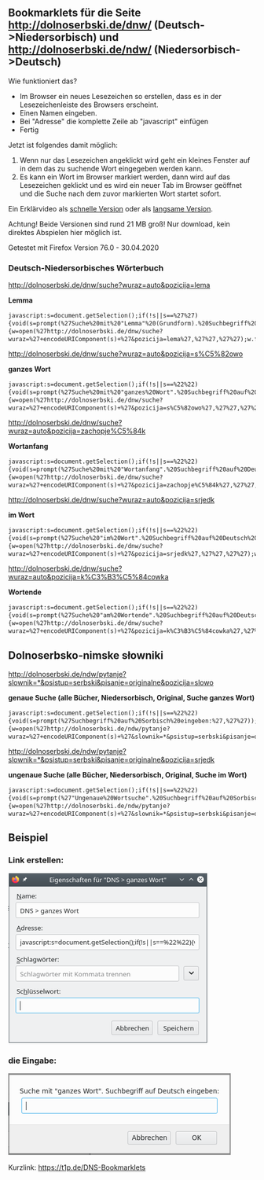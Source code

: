 ## Bookmarklets für die Seite http://dolnoserbski.de/dnw/ (Deutsch->Niedersorbisch) und http://dolnoserbski.de/ndw/ (Niedersorbisch->Deutsch)

Wie funktioniert das?
- Im Browser ein neues Lesezeichen so erstellen, dass es in der Lesezeichenleiste des Browsers erscheint.
- Einen Namen eingeben.
- Bei "Adresse" die komplette Zeile ab "javascript" einfügen
- Fertig

Jetzt ist folgendes damit möglich:
1. Wenn nur das Lesezeichen angeklickt wird geht ein kleines Fenster auf in dem das zu suchende Wort eingegeben werden kann.
2. Es kann ein Wort im Browser markiert werden, dann wird auf das Lesezeichen geklickt und es wird ein neuer Tab im Browser
   geöffnet und die Suche nach dem zuvor markierten Wort startet sofort.

Ein Erklärvideo als [schnelle Version](https://github.com/Koala/WendischThemen/blob/master/Bookmarklet/vid_schnell-bookmarklet_1280x720.mp4?raw=true) oder als [langsame Version](https://github.com/Koala/WendischThemen/blob/master/Bookmarklet/vid_langsam-bookmarklet_1280x720.mp4?raw=true).

Achtung! Beide Versionen sind rund 21 MB groß! Nur download, kein direktes Abspielen hier möglich ist.

Getestet mit Firefox Version 76.0 - 30.04.2020

### Deutsch-Niedersorbisches Wörterbuch

http://dolnoserbski.de/dnw/suche?wuraz=auto&pozicija=lema

**Lemma**
```
javascript:s=document.getSelection();if(!s||s==%27%27){void(s=prompt(%27Suche%20mit%20"Lemma"%20(Grundform).%20Suchbegriff%20auf%20Deutsch%20eingeben:%27,%27%27))};if(s){w=open(%27http://dolnoserbski.de/dnw/suche?wuraz=%27+encodeURIComponent(s)+%27&pozicija=lema%27,%27%27,%27%27);w.focus();}
```

http://dolnoserbski.de/dnw/suche?wuraz=auto&pozicija=s%C5%82owo

**ganzes Wort**
```
javascript:s=document.getSelection();if(!s||s==%22%22){void(s=prompt(%27Suche%20mit%20"ganzes%20Wort".%20Suchbegriff%20auf%20Deutsch%20eingeben:%27,%27%27))};if(s){w=open(%27http://dolnoserbski.de/dnw/suche?wuraz=%27+encodeURIComponent(s)+%27&pozicija=s%C5%82owo%27,%27%27,%27%27);w.focus();}
```

http://dolnoserbski.de/dnw/suche?wuraz=auto&pozicija=zachopje%C5%84k

**Wortanfang**
```
javascript:s=document.getSelection();if(!s||s==%22%22){void(s=prompt(%27Suche%20mit%20"Wortanfang".%20Suchbegriff%20auf%20Deutsch%20eingeben:%27,%27%27))};if(s){w=open(%27http://dolnoserbski.de/dnw/suche?wuraz=%27+encodeURIComponent(s)+%27&pozicija=zachopje%C5%84k%27,%27%27,%27%27);w.focus();}
```

http://dolnoserbski.de/dnw/suche?wuraz=auto&pozicija=srjedk

**im Wort**
```
javascript:s=document.getSelection();if(!s||s==%22%22){void(s=prompt(%27Suche%20"im%20Wort".%20Suchbegriff%20auf%20Deutsch%20eingeben:%27,%27%27))};if(s){w=open(%27http://dolnoserbski.de/dnw/suche?wuraz=%27+encodeURIComponent(s)+%27&pozicija=srjedk%27,%27%27,%27%27);w.focus();}
```

http://dolnoserbski.de/dnw/suche?wuraz=auto&pozicija=k%C3%B3%C5%84cowka

**Wortende**
```
javascript:s=document.getSelection();if(!s||s==%22%22){void(s=prompt(%27Suche%20"am%20Wortende".%20Suchbegriff%20auf%20Deutsch%20eingeben:%27,%27%27))};if(s){w=open(%27http://dolnoserbski.de/dnw/suche?wuraz=%27+encodeURIComponent(s)+%27&pozicija=k%C3%B3%C5%84cowka%27,%27%27,%27%27);w.focus();}
```

## Dolnoserbsko-nimske słowniki

http://dolnoserbski.de/ndw/pytanje?slownik=*&psistup=serbski&pisanje=originalne&pozicija=slowo

**genaue Suche (alle Bücher, Niedersorbisch, Original, Suche ganzes Wort)**
```
javascript:s=document.getSelection();if(!s||s==%22%22){void(s=prompt(%27Suchbegriff%20auf%20Sorbisch%20eingeben:%27,%27%27));};if(s){w=open(%27http://dolnoserbski.de/ndw/pytanje?wuraz=%27+encodeURIComponent(s)+%27&slownik=*&psistup=serbski&pisanje=originalne&pozicija=slowo%27,%27%27,%27%27);w.focus();}
```

http://dolnoserbski.de/ndw/pytanje?slownik=*&psistup=serbski&pisanje=originalne&pozicija=srjedk

**ungenaue Suche (alle Bücher, Niedersorbisch, Original, Suche im Wort)**
```
javascript:s=document.getSelection();if(!s||s==%22%22){void(s=prompt(%27"Ungenaue%20Wortsuche".%20Suchbegriff%20auf%20Sorbisch%20eingeben:%27,%27%27));};if(s){w=open(%27http://dolnoserbski.de/ndw/pytanje?wuraz=%27+encodeURIComponent(s)+%27&slownik=*&psistup=serbski&pisanje=originalne&pozicija=srjedk%27,%27%27,%27%27);w.focus();}
```

## Beispiel

### Link erstellen:

![Link-Fenster](img_Link-Erstellen-Fenster.png)

### die Eingabe:

![Geöffnetes Suchfenster](img_Geoeffnetes_Suchfenster.png)


Kurzlink: https://t1p.de/DNS-Bookmarklets
